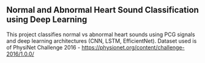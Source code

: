 ## Normal and Abnormal Heart Sound Classification using Deep Learning

This project classifies normal vs abnormal heart sounds using PCG signals and deep learning architectures (CNN, LSTM, EfficientNet).
Dataset used is of PhysiNet Challenge 2016 - https://physionet.org/content/challenge-2016/1.0.0/
